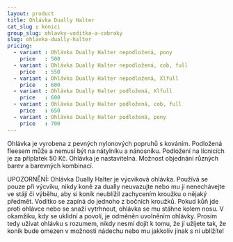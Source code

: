 ```yaml
---
layout: product
title: Ohlávka Dually Halter
cat_slug : konici
group_slug: ohlavky-voditka-a-cabraky
slug: ohlavka-dually-halter
pricing:
  - variant : Ohlávka Dually Halter nepodložená, pony
    price   : 500
  - variant : Ohlávka Dually Halter nepodložená, cob, full
    price   : 550
  - variant : Ohlávka Dually Halter nepodložená, Xlfull
    price   : 600
  - variant : Ohlávka Dually Halter podložená, Xlfull
    price   : 600
  - variant : Ohlávka Dually Halter podložená, cob, full
    price   : 650
  - variant : Ohlávka Dually Halter podložená, pony
    price   : 700
---
```


Ohlávka je vyrobena z pevných nylonových popruhů s kováním.
Podložená fleesem může a nemusí být na nátylníku a nánosníku.
Podložení na lícnicích je za příplatek 50&nbsp;Kč. 
Ohlávka je nastavitelná.
Možnost objednání různých barev a barevných kombinací.



UPOZORNĚNÍ:
Ohlávka Dually Halter je výcviková ohlávka.
Používá se pouze při výcviku, nikdy koně za dually neuvazujte nebo mu jí nenechávejte ve stáji či výběhu, aby si koník neublížil zachycením kroužku o nějaký předmět. 
Vodítko se zapíná do jednoho z bočních kroužků.
Pokud kůň jde proti ohlávce nebo se snaží vytrhnout, ohlávka se mu stáhne kolem nosu.
V okamžiku, kdy se uklidní a povolí, je odměněn uvolněním ohlávky.
Prosím tedy užívat ohlávku s rozumem, nikdy nesmí dojít k tomu, že jí užijete tak, že koník bude omezen v možnosti nádechu nebo mu jakkoliv jinak s ní ublížíte!

